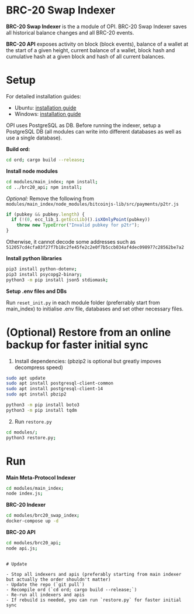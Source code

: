 # BRC-20 Swap Indexer

**BRC-20 Swap Indexer** is the a module of OPI. BRC-20 Swap Indexer saves all historical balance changes and all BRC-20 events.

**BRC-20 API** exposes activity on block (block events), balance of a wallet at the start of a given height, current balance of a wallet, block hash and cumulative hash at a given block and hash of all current balances.

# Setup

For detailed installation guides:

- Ubuntu: [installation guide](INSTALL.ubuntu.md)
- Windows: [installation guide](INSTALL.windows.md)

OPI uses PostgreSQL as DB. Before running the indexer, setup a PostgreSQL DB (all modules can write into different databases as well as use a single database).

**Build ord:**

```bash
cd ord; cargo build --release;
```

**Install node modules**

```bash
cd modules/main_index; npm install;
cd ../brc20_api; npm install;
```

_Optional:_
Remove the following from `modules/main_index/node_modules/bitcoinjs-lib/src/payments/p2tr.js`

```js
if (pubkey && pubkey.length) {
  if (!(0, ecc_lib_1.getEccLib)().isXOnlyPoint(pubkey))
    throw new TypeError("Invalid pubkey for p2tr");
}
```

Otherwise, it cannot decode some addresses such as `512057cd4cfa03f27f7b18c2fe45fe2c2e0f7b5ccb034af4dec098977c28562be7a2`

**Install python libraries**

```bash
pip3 install python-dotenv;
pip3 install psycopg2-binary;
python3 -m pip install json5 stdiomask;
```

**Setup .env files and DBs**

Run `reset_init.py` in each module folder (preferrably start from main_index) to initialise .env file, databases and set other necessary files.

# (Optional) Restore from an online backup for faster initial sync

1. Install dependencies: (pbzip2 is optional but greatly impoves decompress speed)

```bash
sudo apt update
sudo apt install postgresql-client-common
sudo apt install postgresql-client-14
sudo apt install pbzip2

python3 -m pip install boto3
python3 -m pip install tqdm
```

2. Run `restore.py`

```bash
cd modules/;
python3 restore.py;
```

# Run

**Main Meta-Protocol Indexer**

```bash
cd modules/main_index;
node index.js;
```

**BRC-20 Indexer**

```bash
cd modules/brc20_swap_index;
docker-compose up -d
```

**BRC-20 API**

```bash
cd modules/brc20_api;
node api.js;
```

```

# Update

- Stop all indexers and apis (preferably starting from main indexer but actually the order shouldn't matter)
- Update the repo (`git pull`)
- Recompile ord (`cd ord; cargo build --release;`)
- Re-run all indexers and apis
- If rebuild is needed, you can run `restore.py` for faster initial sync
```
